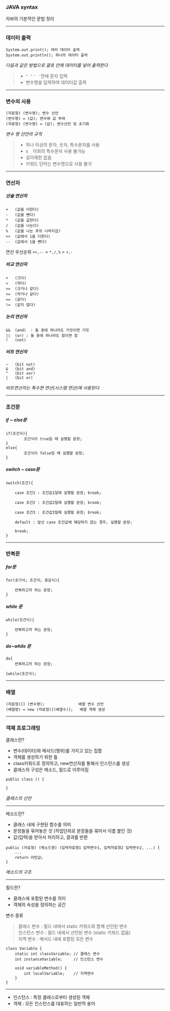 ### JAVA syntax

자바의 기본적인 문법 정리

---

### 데이터 출력

```
System.out.print(); 여러 데이터 출력
System.out.println(); 하나의 데이터 출력
```

_다음과 같은 방법으로 괄호 안에 데이터를 넣어 출력한다_

> - `" "` `' '`안에 문자 입력
> - 변수명을 입력하여 데이터값 출력

---

### 변수의 사용

```
(자료형) (변수명); 변수 선언
(변수명) = (값); 변수에 값 부여
(자료형) (변수명) = (값); 변수선언 및 초기화
```

_변수 명 선언의 규칙_

> - 하나 이상의 문자, 숫자, 특수문자를 사용
> - `$` `_` 이외의 특수문자 사용 불가능
> - 길이제한 없음
> - 키워드 단어는 변수명으로 사용 불가

---

### 연산자

##### 산술 연산자

```
+   (값을 더한다)
-   (값을 뺀다)
*   (값을 곱한다)
/   (값을 나눈다)
%   (값을 나눈 후의 나머지값)
++  (값에서 1을 더한다)
--  (값에서 1을 뺀다)
```

연산 우선순위 `++,--` > `*,/,%` > `+,-`

##### 비교 연산자

```
>	(크다)
<	(작다)
>=	(크거나 같다)
<=	(작거나 같다)
==	(같다)
!=	(같지 않다)
```

##### 논리 연산자

```
&&	(and)  : 둘 중에 하나라도 거짓이면 거짓
||	(or) : 둘 중에 하나라도 참이면 참
!	(not)
```

##### 비트 연산자

```
~	(bit not)
&	(bit and)
^	(bit xor)
|	(bit or)
```

_비트연산자는 특수한 연산(시스템 연산)에 사용된다_

---

### 조건문

##### if ~ else문

```
if(조건식){
        조건식이 true일 때 실행할 문장;
}
else{
        조건식이 false일 때 실행할 문장;
}
```

##### switch ~ case문

```
switch(조건){

    case 조건1 : 조건값1일때 실행할 문장; break;

    case 조건2 : 조건값2일때 실행할 문장; break;

    case 조건3 : 조건값3일때 실행할 문장; break;

    default : 앞선 case 조건값에 해당하지 않는 경우, 실행할 문장;

    break;
}
```

---

### 반복문

##### for문

```
for(초기식; 조건식; 증감식){

    반복하고자 하는 문장;
}
```

##### while 문

```
while(조건식){

    반복하고자 하는 문장;
}
```

##### do~while 문

```
do{
    반복하고자 하는 문장;

}while(조건식);
```

---

### 배열

```
(자료형)[] (변수명);               배열 변수 선언
(배열명) = new (자료형)[(배열수)];   배열 객체 생성
```

---

### 객체 프로그래밍

클래스란?

- 변수(데이터)와 메서드(행위)를 가지고 있는 집합
- 객체를 생성하기 위한 틀
- class키워드로 정의하고, new연산자를 통해서 인스턴스를 생성
- 클래스의 구성은 메소드, 필드로 이루어짐

```
public class () {

}
```

_클래스의 선언_

---

메소드란?

- 클래스 내에 구현된 함수를 의미
- 문장들을 묶어놓은 것 (작업단위로 문장들을 묶어서 이름 붙인 것)
- 값(입력)을 받아서 처리하고, 결과를 반환

```
public (자료형) (메소드명) (입력자료형1 입력변수1, 입력자료형2 입력변수2, ...) {
    ...
    return 리턴값;
}
```

_메소드의 구조_

---

필드란?

- 클래스에 포함된 변수를 의미
- 객체의 속성을 정의하는 공간

변수 종류

> 클래스 변수 : 필드 내에서 static 키워드와 함께 선언된 변수  
> 인스턴스 변수 : 필드 내에서 선언된 변수 (static 키워드 없음)  
> 지역 변수 : 메서드 내에 포함된 모든 변수

```
class Variable {
    static int classVariable; // 클래스 변수
    int instanceVariable;     // 인스턴스 변수

    void variableMethod() {
        int localVariable;    // 지역변수
    }
}
```

---

- 인스턴스 : 특정 클래스로부터 생성된 객체
- 객체 : 모든 인스턴스를 대표하는 일반적 용어
